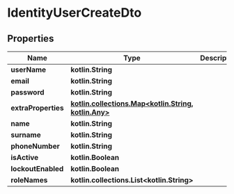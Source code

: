 
# IdentityUserCreateDto

## Properties
Name | Type | Description | Notes
------------ | ------------- | ------------- | -------------
**userName** | **kotlin.String** |  | 
**email** | **kotlin.String** |  | 
**password** | **kotlin.String** |  | 
**extraProperties** | [**kotlin.collections.Map&lt;kotlin.String, kotlin.Any&gt;**](kotlin.Any.md) |  |  [optional] [readonly]
**name** | **kotlin.String** |  |  [optional]
**surname** | **kotlin.String** |  |  [optional]
**phoneNumber** | **kotlin.String** |  |  [optional]
**isActive** | **kotlin.Boolean** |  |  [optional]
**lockoutEnabled** | **kotlin.Boolean** |  |  [optional]
**roleNames** | **kotlin.collections.List&lt;kotlin.String&gt;** |  |  [optional]



